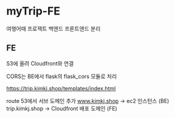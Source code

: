 # myTrip-FE
여행어때 프로젝트 백엔드 프론트엔드 분리

## FE
S3에 올려 Cloudfront와 연결

CORS는 BE에서 flask의 flask_cors 모듈로 처리

https://trip.kimkj.shop/templates/index.html

route 53에서 서브 도메인 추가
www.kimkj.shop -> ec2 인스턴스 (BE)
trip.kimkj.shop -> Cloudfront 배포 도메인 (FE)
